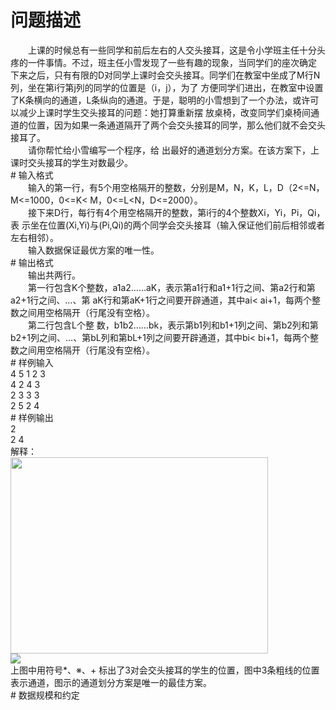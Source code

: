 <div id="pcont1" style="margin-top:20px; display:block;">

# 问题描述

<div class="pdcont">　　上课的时候总有一些同学和前后左右的人交头接耳，这是令小学班主任十分头疼的一件事情。不过，班主任小雪发现了一些有趣的现象，当同学们的座次确定 下来之后，只有有限的D对同学上课时会交头接耳。同学们在教室中坐成了M行N列，坐在第i行第j列的同学的位置是（i，j），为了 方便同学们进出，在教室中设置了K条横向的通道，L条纵向的通道。于是，聪明的小雪想到了一个办法，或许可以减少上课时学生交头接耳的问题：她打算重新摆 放桌椅，改变同学们桌椅间通道的位置，因为如果一条通道隔开了两个会交头接耳的同学，那么他们就不会交头接耳了。<br/>
　　请你帮忙给小雪编写一个程序，给 出最好的通道划分方案。在该方案下，上课时交头接耳的学生对数最少。</div>
# 输入格式

<div class="pdcont">　　输入的第一行，有5个用空格隔开的整数，分别是M，N，K，L，D（2&lt;=N，M&lt;=1000，0&lt;=K&lt; M，0&lt;=L&lt;N，D&lt;=2000）。<br/>
　　接下来D行，每行有4个用空格隔开的整数，第i行的4个整数Xi，Yi，Pi，Qi，表 示坐在位置(Xi,Yi)与(Pi,Qi)的两个同学会交头接耳（输入保证他们前后相邻或者左右相邻）。<br/>
　　输入数据保证最优方案的唯一性。</div>
# 输出格式

<div class="pdcont">　　输出共两行。<br/>
　　第一行包含K个整数，a1a2……aK，表示第a1行和a1+1行之间、第a2行和第a2+1行之间、…、第 aK行和第aK+1行之间要开辟通道，其中ai&lt; ai+1，每两个整数之间用空格隔开（行尾没有空格）。<br/>
　　第二行包含L个整 数，b1b2……bk，表示第b1列和b1+1列之间、第b2列和第b2+1列之间、…、第bL列和第bL+1列之间要开辟通道，其中bi&lt;  bi+1，每两个整数之间用空格隔开（行尾没有空格）。</div>
# 样例输入

<div class="pddata">4 5 1 2 3<br/>
4 2 4 3<br/>
2 3 3 3<br/>
2 5 2 4</div>
# 样例输出

<div class="pddata">2<br/>
2 4<br/>
解释：<br/>
<img width="412" height="314" src="source/tsinsen/A1164/img/aHR0cDovL3d3dy50c2luc2VuLmNvbS9SZXF1aXJlRmlsZS5kbz9maWQ9WThxZUZqUW0=.do"/><br/>
<img src="source/tsinsen/A1164/img/aHR0cDovL3d3dy50c2luc2VuLmNvbS9BMTE2NC9odHRwOi8vb2oudHNpbnNlbi5jb20vUmVxdWlyZUZpbGUuZG8_ZmlkPUxyQWdUOXE2.do"/><br/>
上图中用符号*、※、+ 标出了3对会交头接耳的学生的位置，图中3条粗线的位置表示通道，图示的通道划分方案是唯一的最佳方案。</div>
# 数据规模和约定



</div>